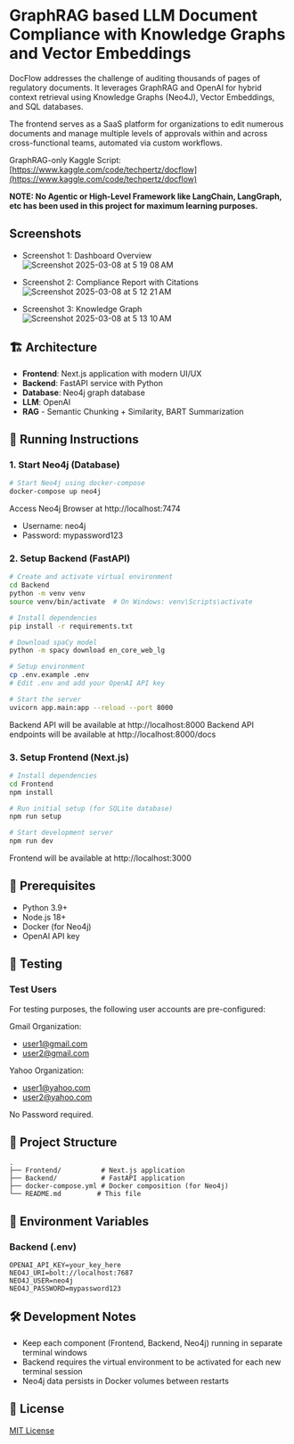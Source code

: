# GraphRAG based LLM Document Compliance with Knowledge Graphs and Vector Embeddings

DocFlow addresses the challenge of auditing thousands of pages of regulatory documents. It leverages GraphRAG and OpenAI for hybrid context retrieval using Knowledge Graphs (Neo4J), Vector Embeddings, and SQL databases.

The frontend serves as a SaaS platform for organizations to edit numerous documents and manage multiple levels of approvals within and across cross-functional teams, automated via custom workflows.

GraphRAG-only Kaggle Script: [https://www.kaggle.com/code/techpertz/docflow](https://www.kaggle.com/code/techpertz/docflow)

**NOTE: No Agentic or High-Level Framework like LangChain, LangGraph, etc has been used in this project for maximum learning purposes.**

## Screenshots
- Screenshot 1: Dashboard Overview
![Screenshot 2025-03-08 at 5 19 08 AM](https://github.com/user-attachments/assets/2809487c-d9ae-46c5-9b1d-bf0c17972755)

- Screenshot 2: Compliance Report with Citations
![Screenshot 2025-03-08 at 5 12 21 AM](https://github.com/user-attachments/assets/dfb18673-dd0a-4a5d-bdb3-7db9a86ab8a9)

- Screenshot 3: Knowledge Graph
![Screenshot 2025-03-08 at 5 13 10 AM](https://github.com/user-attachments/assets/ad4bd55b-b883-40b8-b735-ac8d7d2419a1)


## 🏗️ Architecture

- **Frontend**: Next.js application with modern UI/UX
- **Backend**: FastAPI service with Python
- **Database**: Neo4j graph database
- **LLM**: OpenAI
- **RAG** - Semantic Chunking + Similarity, BART Summarization

## 🚀 Running Instructions

### 1. Start Neo4j (Database)
```bash
# Start Neo4j using docker-compose
docker-compose up neo4j
```
Access Neo4j Browser at http://localhost:7474
- Username: neo4j
- Password: mypassword123

### 2. Setup Backend (FastAPI)
```bash
# Create and activate virtual environment
cd Backend
python -m venv venv
source venv/bin/activate  # On Windows: venv\Scripts\activate

# Install dependencies
pip install -r requirements.txt

# Download spaCy model
python -m spacy download en_core_web_lg

# Setup environment
cp .env.example .env
# Edit .env and add your OpenAI API key

# Start the server
uvicorn app.main:app --reload --port 8000
```
Backend API will be available at http://localhost:8000
Backend API endpoints will be available at http://localhost:8000/docs

### 3. Setup Frontend (Next.js)
```bash
# Install dependencies
cd Frontend
npm install

# Run initial setup (for SQLite database)
npm run setup

# Start development server
npm run dev
```
Frontend will be available at http://localhost:3000

## 📝 Prerequisites

- Python 3.9+
- Node.js 18+
- Docker (for Neo4j)
- OpenAI API key

## 🧪 Testing

### Test Users
For testing purposes, the following user accounts are pre-configured:

Gmail Organization:
- user1@gmail.com
- user2@gmail.com

Yahoo Organization:
- user1@yahoo.com
- user2@yahoo.com

No Password required. 

## 📁 Project Structure

```
.
├── Frontend/          # Next.js application
├── Backend/           # FastAPI application
├── docker-compose.yml # Docker composition (for Neo4j)
└── README.md         # This file
```

## 🔐 Environment Variables

### Backend (.env)
```
OPENAI_API_KEY=your_key_here
NEO4J_URI=bolt://localhost:7687
NEO4J_USER=neo4j
NEO4J_PASSWORD=mypassword123
```

## 🛠️ Development Notes

- Keep each component (Frontend, Backend, Neo4j) running in separate terminal windows
- Backend requires the virtual environment to be activated for each new terminal session
- Neo4j data persists in Docker volumes between restarts

## 📝 License

[MIT License](LICENSE)
